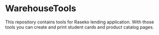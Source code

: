 # WarehouseTools
This repository contains tools for Raseko lending application. With those tools you can create and print student cards and product catalog pages.

